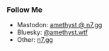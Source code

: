 ### Follow Me

- Mastodon:
  <a rel="me" href="https://toots.n7.gg/@amethyst">amethyst @ n7.gg</a>
- Bluesky:
  <a rel="me" href="https://bsky.app/profile/amethyst.wtf">@amethyst.wtf</a>
- Other:
  <a rel="me" href="https://n7.gg">n7.gg</a>
